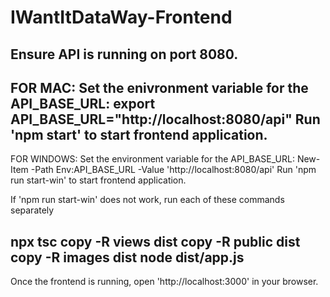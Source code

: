 # IWantItDataWay-Frontend
Ensure API is running on port 8080.
------------------------------------------------
FOR MAC:
Set the enivronment variable for the API_BASE_URL:
export API_BASE_URL="http://localhost:8080/api"
Run 'npm start' to start frontend application.
------------------------------------------------
FOR WINDOWS:
Set the environment variable for the API_BASE_URL:
New-Item -Path Env:API_BASE_URL -Value 'http://localhost:8080/api'
Run 'npm run start-win' to start frontend application.

If 'npm run start-win' does not work, run each of these commands separately

npx tsc
copy -R views dist 
copy -R public dist
copy -R images dist
node dist/app.js
------------------------------------------------
Once the frontend is running, open 'http://localhost:3000' in your browser.